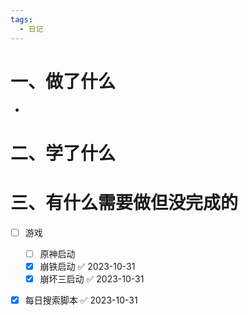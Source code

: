 ```yaml
---
tags:
  - 日记
---
```



# 一、做了什么

- 


# 二、学了什么




# 三、有什么需要做但没完成的
- [ ] 游戏
	- [ ] 原神启动
	- [x] 崩铁启动 ✅ 2023-10-31
	- [x] 崩坏三启动 ✅ 2023-10-31
- [x] 每日搜索脚本 ✅ 2023-10-31

